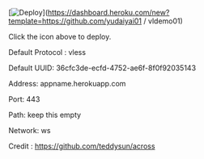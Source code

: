 [![Deploy](https://www.herokucdn.com/deploy/button.png)](https://dashboard.heroku.com/new?template=https://github.com/yudaiyai01
/
vldemo01)

Click the icon above to deploy.

Default Protocol : vless

Default UUID: 36cfc3de-ecfd-4752-ae6f-8f0f92035143

Address: appname.herokuapp.com

Port: 443

Path: keep this empty

Network: ws

Credit : https://github.com/teddysun/across
